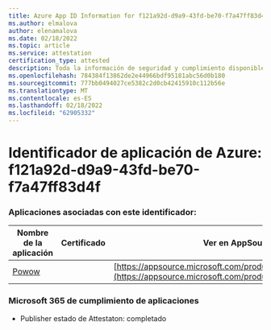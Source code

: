 ```yaml
---
title: Azure App ID Information for f121a92d-d9a9-43fd-be70-f7a47ff83d4f
ms.author: elmalova
author: elenamalova
ms.date: 02/18/2022
ms.topic: article
ms.service: attestation
certification_type: attested
description: Toda la información de seguridad y cumplimiento disponible para f121a92d-d9a9-43fd-be70-f7a47ff83d4f.
ms.openlocfilehash: 784384f13862de2e44966bdf95181abc56d0b180
ms.sourcegitcommit: 777bb0494027ce5382c2d0cb42415910c112b56e
ms.translationtype: MT
ms.contentlocale: es-ES
ms.lasthandoff: 02/18/2022
ms.locfileid: "62905332"
---
```

# <a name="azure-app-id-f121a92d-d9a9-43fd-be70-f7a47ff83d4f"></a>Identificador de aplicación de Azure: f121a92d-d9a9-43fd-be70-f7a47ff83d4f


### <a name="apps-associated-with-this-id"></a>Aplicaciones asociadas con este identificador:
| **Nombre de la aplicación** | **Certificado** | **Ver en AppSource** |
|--------------|---------------|-----------------------|
| [Powow](https://docs.microsoft.com/microsoft-365-app-certification/forward/WA200002952) |  | [https://appsource.microsoft.com/product/office/WA200002952](https://appsource.microsoft.com/product/office/WA200002952) |

### <a name="microsoft-365-app-compliance-status"></a>Microsoft 365 de cumplimiento de aplicaciones
- Publisher estado de Attestaton: completado
